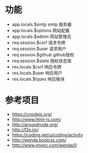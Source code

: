 # 功能
- app.locals.$smtp smtp 服务器
- app.locals.$options 网站配置
- app.locals.$admin 网站管理员
- req.session.$csrf 请求令牌
- req.session.$user 请求用户
- req.session.$github github授权
- req.session.$state 授权状态值
- res.locals.$csrf 响应令牌
- res.locals.$user 响应用户
- res.locals.$types 响应板块


# 参考项目
- <https://cnodejs.org/>
- <http://www.html-js.com/>
- <http://aroundnode.org/>
- <http://f2e.im/>
- <https://coding.net/u/coding/activity>
- <http://wenda.bootcss.com/>
- <http://www.imooc.com/wenda/0>

